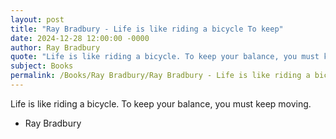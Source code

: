 ```yaml
---
layout: post
title: "Ray Bradbury - Life is like riding a bicycle To keep"
date: 2024-12-28 12:00:00 -0000
author: Ray Bradbury
quote: "Life is like riding a bicycle. To keep your balance, you must keep moving."
subject: Books
permalink: /Books/Ray Bradbury/Ray Bradbury - Life is like riding a bicycle To keep
---
```


Life is like riding a bicycle. To keep your balance, you must keep moving.

- Ray Bradbury
